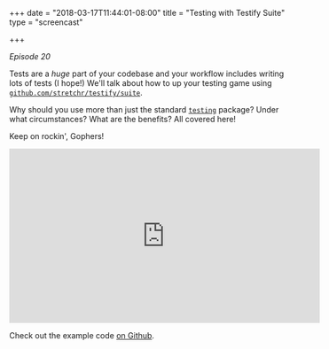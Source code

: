 +++
date = "2018-03-17T11:44:01-08:00"
title = "Testing with Testify Suite"
type = "screencast"

+++

_Episode 20_

Tests are a _huge_ part of your codebase and your workflow includes writing lots
of tests (I hope!) We'll talk about how to up your testing game using 
[`github.com/stretchr/testify/suite`](https://godoc.org/github.com/stretchr/testify/suite).

Why should you use more than just the standard [`testing`](https://godoc.org/testing)
package? Under what circumstances? What are the benefits? All covered here!

<!--more-->

Keep on rockin', Gophers!

<iframe width="560" height="315" src="https://www.youtube.com/embed/z-LFbV8kiMM" frameborder="0" allow="autoplay; encrypted-media" allowfullscreen></iframe>

Check out the example code [on Github](https://github.com/arschles/go-in-5-minutes/tree/master/episode20).

